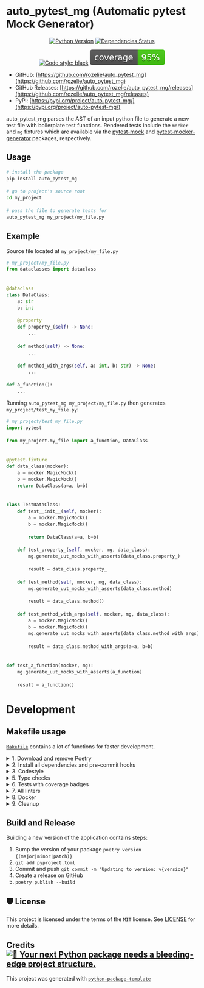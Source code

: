 # auto_pytest_mg (Automatic pytest Mock Generator)

<div align="center">

[![Python Version](https://img.shields.io/pypi/pyversions/auto_pytest_mg.svg)](https://pypi.org/project/auto_pytest_mg/)
[![Dependencies Status](https://img.shields.io/badge/dependencies-up%20to%20date-brightgreen.svg)](https://github.com/rozelie/auto_pytest_mg/pulls?utf8=%E2%9C%93&q=is%3Apr%20author%3Aapp%2Fdependabot)

[![Code style: black](https://img.shields.io/badge/code%20style-black-000000.svg)](https://github.com/psf/black)
![Coverage Report](assets/images/coverage.svg)
</div>

- GitHub: [https://github.com/rozelie/auto_pytest_mg](https://github.com/rozelie/auto_pytest_mg)
- GitHub Releases: [https://github.com/rozelie/auto_pytest_mg/releases](https://github.com/rozelie/auto_pytest_mg/releases)
- PyPi: [https://pypi.org/project/auto-pytest-mg/](https://pypi.org/project/auto-pytest-mg/)

auto_pytest_mg parses the AST of an input python file to generate a new test file with boilerplate
test functions. Rendered tests include the `mocker` and `mg` fixtures which are available via the 
[pytest-mock](https://pypi.org/project/pytest-mock/) and [pytest-mocker-generator](https://pypi.org/project/pytest-mock-generator/) 
packages, respectively.  


## Usage
```bash
# install the package
pip install auto_pytest_mg

# go to project's source root
cd my_project

# pass the file to generate tests for
auto_pytest_mg my_project/my_file.py
```

## Example

Source file located at `my_project/my_file.py`
```python
# my_project/my_file.py
from dataclasses import dataclass


@dataclass
class DataClass:
    a: str
    b: int

    @property
    def property_(self) -> None:
        ...

    def method(self) -> None:
        ...

    def method_with_args(self, a: int, b: str) -> None:
        ...

def a_function():
    ...
```

Running `auto_pytest_mg my_project/my_file.py` then generates `my_project/test_my_file.py`:

```python
# my_project/test_my_file.py
import pytest

from my_project.my_file import a_function, DataClass


@pytest.fixture
def data_class(mocker):
    a = mocker.MagicMock()
    b = mocker.MagicMock()
    return DataClass(a=a, b=b)


class TestDataClass:
    def test__init__(self, mocker):
        a = mocker.MagicMock()
        b = mocker.MagicMock()

        return DataClass(a=a, b=b)

    def test_property_(self, mocker, mg, data_class):
        mg.generate_uut_mocks_with_asserts(data_class.property_)

        result = data_class.property_

    def test_method(self, mocker, mg, data_class):
        mg.generate_uut_mocks_with_asserts(data_class.method)

        result = data_class.method()

    def test_method_with_args(self, mocker, mg, data_class):
        a = mocker.MagicMock()
        b = mocker.MagicMock()
        mg.generate_uut_mocks_with_asserts(data_class.method_with_args)

        result = data_class.method_with_args(a=a, b=b)


def test_a_function(mocker, mg):
    mg.generate_uut_mocks_with_asserts(a_function)

    result = a_function()
```

# Development

## Makefile usage

[`Makefile`](https://github.com/rozelie/auto_pytest_mg/blob/master/Makefile) contains a lot of functions for faster development.

<details>
<summary>1. Download and remove Poetry</summary>
<p>

To download and install Poetry run:

```bash
make poetry-download
```

To uninstall

```bash
make poetry-remove
```

</p>
</details>

<details>
<summary>2. Install all dependencies and pre-commit hooks</summary>
<p>

Install requirements:

```bash
make install
```

Pre-commit hooks coulb be installed after `git init` via

```bash
make pre-commit-install
```

</p>
</details>

<details>
<summary>3. Codestyle</summary>
<p>

Automatic formatting uses `pyupgrade`, `isort` and `black`.

```bash
make format
```

Codestyle checks only, without rewriting files:

```bash
make check-format
```

> Note: `check-format` uses `isort`, `black` and `darglint` library

Update all dev libraries to the latest version using one comand

```bash
make update-dev-deps
```

<details>
<summary>4. Code security</summary>
<p>

```bash
make check-safety
```

This command launches `Poetry` integrity checks as well as identifies security issues with `Safety` and `Bandit`.

```bash
make check-safety
```

</p>
</details>

</p>
</details>

<details>
<summary>5. Type checks</summary>
<p>

Run `mypy` static type checker

```bash
make mypy
```

</p>
</details>

<details>
<summary>6. Tests with coverage badges</summary>
<p>

Run `pytest`

```bash
make test
```

</p>
</details>

<details>
<summary>7. All linters</summary>
<p>

Of course there is a command to ~~rule~~ run all linters in one:

```bash
make lint
```

the same as:

```bash
make test && make check-format && make mypy && make check-safety
```

</p>
</details>

<details>
<summary>8. Docker</summary>
<p>

```bash
make docker-build
```

which is equivalent to:

```bash
make docker-build VERSION=latest
```

Remove docker image with

```bash
make docker-remove
```

More information [about docker](https://github.com/rozelie/auto_pytest_mg/tree/master/docker).

</p>
</details>

<details>
<summary>9. Cleanup</summary>
<p>
Delete pycache files

```bash
make pycache-remove
```

Remove package build

```bash
make build-remove
```

Delete .DS_STORE files

```bash
make dsstore-remove
```

Remove .mypycache

```bash
make mypycache-remove
```

Or to remove all above run:

```bash
make cleanup
```

</p>
</details>

## Build and Release

Building a new version of the application contains steps:

1. Bump the version of your package `poetry version {(major|minor|patch)}`
1. `git add pyproject.toml`
1. Commit and push `git commit -m "Updating to version: v{version}"`
1. Create a release on GitHub
1. `poetry publish --build`


## 🛡 License

This project is licensed under the terms of the `MIT` license. See [LICENSE](https://github.com/rozelie/auto_pytest_mg/blob/master/LICENSE) for more details.


## Credits [![🚀 Your next Python package needs a bleeding-edge project structure.](https://img.shields.io/badge/python--package--template-%F0%9F%9A%80-brightgreen)](https://github.com/TezRomacH/python-package-template)

This project was generated with [`python-package-template`](https://github.com/TezRomacH/python-package-template)
